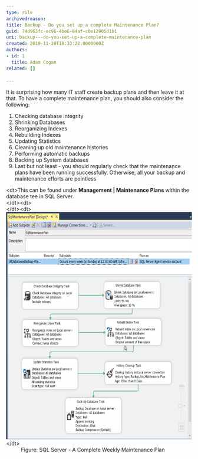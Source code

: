 ```yaml
---
type: rule
archivedreason: 
title: Backup - Do you set up a complete Maintenance Plan?
guid: 74d963fc-ec96-4be6-84af-c0e12905d1b1
uri: backup---do-you-set-up-a-complete-maintenance-plan
created: 2019-11-20T18:33:22.0000000Z
authors:
- id: 1
  title: Adam Cogan
related: []

---
```


It is surprising how many IT staff create backup plans and then leave it at that. To have a complete maintenance plan, you should also consider the following:

1. Checking database integrity
2. Shrinking Databases
3. Reorganizing Indexes
4. Rebuilding Indexes
5. Updating Statistics
6. Cleaning up old maintenance histories
7. Performing automatic backups
8. Backing up System databases
9. Last but not least - you should regularly check that the maintenance plans have been running successfully. Otherwise, all your backup and maintenance efforts are pointless


<!--endintro-->
<dl class="image">&lt;dt&gt;This can be found under  <strong>Management | Maintenance Plans</strong> within the database tee in SQL Server.<br>&lt;/dt&gt;&lt;dt&gt;<br>&lt;/dt&gt;&lt;dt&gt;<img src="SqlMaintenancePlan.png" alt="SQLDatabases_MaintenancePlan.png" style="width:750px;height:616px;"><br>&lt;/dt&gt;<dd>Figure: SQL Server - A Complete Weekly Maintenance Plan<br></dd></dl>
